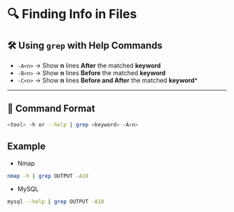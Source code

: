 # 🔍 Finding Info in Files

## 🛠 Using `grep` with Help Commands

- `-A<n>` → Show **n** lines **After** the matched **keyword**
- `-B<n>` → Show **n** lines **Before** the matched **keyword**
- `-C<n>` → Show **n** lines **Before and After** the matched **keyword***

---

## 📌 Command Format

```sh
<tool> -h or --help | grep <keyword> -A<n>
```

## Example

- Nmap

```sh
nmap -h | grep OUTPUT -A10
```

- MySQL

```sh
mysql --help | grep OUTPUT -A10
```
